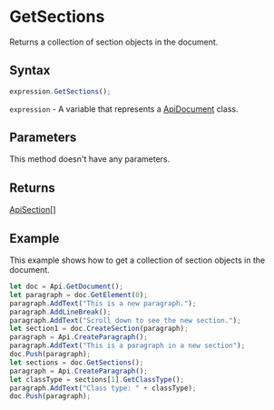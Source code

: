 # GetSections

Returns a collection of section objects in the document.

## Syntax

```javascript
expression.GetSections();
```

`expression` - A variable that represents a [ApiDocument](../ApiDocument.md) class.

## Parameters

This method doesn't have any parameters.

## Returns

[ApiSection](../../ApiSection/ApiSection.md)[]

## Example

This example shows how to get a collection of section objects in the document.

```javascript editor-docx
let doc = Api.GetDocument();
let paragraph = doc.GetElement(0);
paragraph.AddText("This is a new paragraph.");
paragraph.AddLineBreak();
paragraph.AddText("Scroll down to see the new section.");
let section1 = doc.CreateSection(paragraph);
paragraph = Api.CreateParagraph();
paragraph.AddText("This is a paragraph in a new section");
doc.Push(paragraph);
let sections = doc.GetSections();
paragraph = Api.CreateParagraph();
let classType = sections[1].GetClassType();
paragraph.AddText("Class type: " + classType);
doc.Push(paragraph);
```
